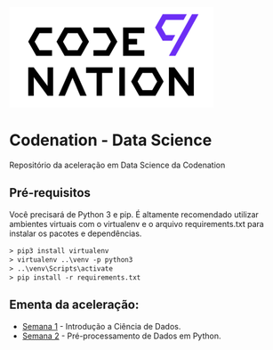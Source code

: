 ![](/semana-02/logo.png)
# Codenation - Data Science
Repositório da aceleração em Data Science da Codenation

## Pré-requisitos


Você precisará de Python 3 e pip. É altamente recomendado utilizar ambientes virtuais com o virtualenv e o arquivo requirements.txt para instalar os pacotes e dependências.

```
> pip3 install virtualenv
> virtualenv ..\venv -p python3
> ..\venv\Scripts\activate
> pip install -r requirements.txt
```
## Ementa da aceleração:
* [Semana 1](/semana-02) - Introdução a Ciência de Dados.
* [Semana 2](/semana-02) - Pré-processamento de Dados em Python.
